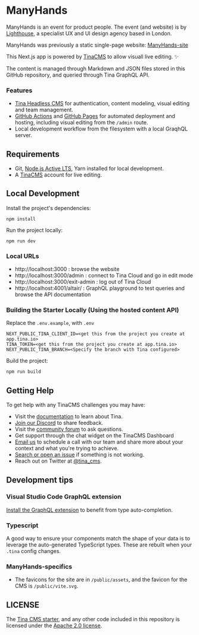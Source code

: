 # ManyHands

ManyHands is an event for product people. The event (and website) is by [Lighthouse](https://wearelighthouse.com/), a specialist UX and UI design agency based in London.

ManyHands was previously a static single-page website: [ManyHands-site](https://github.com/wearelighthouse/ManyHands-site)

This Next.js app is powered by [TinaCMS](https://app.tina.io) to allow visuall live editing. ✨

The content is managed through Markdown and JSON files stored in this GitHub repository, and queried through Tina GraphQL API.

### Features

- [Tina Headless CMS](https://app.tina.io) for authentication, content modeling, visual editing and team management.
- [GitHub Actions](https://github.com/features/actions) and [GitHub Pages](https://pages.github.com/) for automated deployment and hosting, including visual editing from the `/admin` route.
- Local development workflow from the filesystem with a local GraqhQL server.

## Requirements

- Git, [Node.js Active LTS](https://nodejs.org/en/about/releases/), Yarn installed for local development.
- A [TinaCMS](https://app.tina.io) account for live editing.

## Local Development

Install the project's dependencies:

```
npm install
```

Run the project locally:

```
npm run dev
```

### Local URLs

- http://localhost:3000 : browse the website
- http://localhost:3000/admin : connect to Tina Cloud and go in edit mode
- http://localhost:3000/exit-admin : log out of Tina Cloud
- http://localhost:4001/altair/ : GraphQL playground to test queries and browse the API documentation

### Building the Starter Locally (Using the hosted content API)

Replace the `.env.example`, with `.env`

```
NEXT_PUBLIC_TINA_CLIENT_ID=<get this from the project you create at app.tina.io>
TINA_TOKEN=<get this from the project you create at app.tina.io>
NEXT_PUBLIC_TINA_BRANCH=<Specify the branch with Tina configured>
```

Build the project:

```bash
npm run build
```

## Getting Help

To get help with any TinaCMS challenges you may have:

- Visit the [documentation](https://tina.io/docs/) to learn about Tina.
- [Join our Discord](https://discord.gg/zumN63Ybpf) to share feedback.
- Visit the [community forum](https://community.tinacms.org/) to ask questions.
- Get support through the chat widget on the TinaCMS Dashboard
- [Email us](mailto:support@tina.io) to schedule a call with our team and share more about your context and what you're trying to achieve.
- [Search or open an issue](https://github.com/tinacms/tinacms/issues) if something is not working.
- Reach out on Twitter at [@tina_cms](https://twitter.com/tina_cms).

## Development tips

### Visual Studio Code GraphQL extension

[Install the GraphQL extension](https://marketplace.visualstudio.com/items?itemName=GraphQL.vscode-graphql) to benefit from type auto-completion.

### Typescript

A good way to ensure your components match the shape of your data is to leverage the auto-generated TypeScript types.
These are rebuilt when your `.tina` config changes.

### ManyHands-specifics

- The favicons for the site are in `/public/assets`, and the favicon for the CMS is `/public/vite.svg`.

## LICENSE

The [Tina CMS starter](https://github.com/tinacms/tina-cloud-starter), and any other code included in this repository is licensed under the [Apache 2.0 license](./LICENSE).
